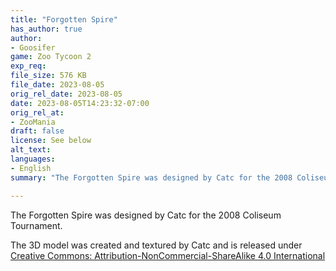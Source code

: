 ```yaml
---
title: "Forgotten Spire"
has_author: true
author: 
- Goosifer
game: Zoo Tycoon 2
exp_req: 
file_size: 576 KB
file_date: 2023-08-05
orig_rel_date: 2023-08-05
date: 2023-08-05T14:23:32-07:00
orig_rel_at: 
- ZooMania
draft: false
license: See below
alt_text: 
languages:
- English
summary: "The Forgotten Spire was designed by Catc for the 2008 Coliseum Tournament."

---
```


The Forgotten Spire was designed by Catc for the 2008 Coliseum Tournament.  

The 3D model was created and textured by Catc and is released under [Creative Commons: Attribution-NonCommercial-ShareAlike 4.0 International](https://creativecommons.org/licenses/by-nc-sa/4.0/)